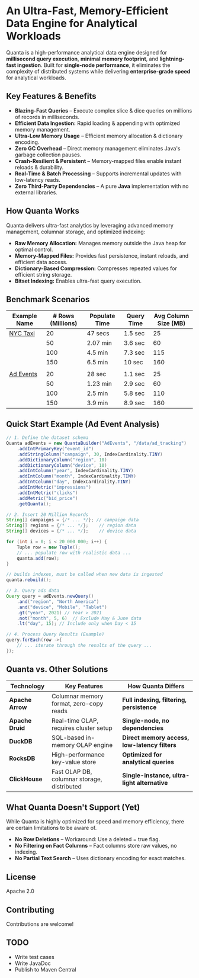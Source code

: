 # An Ultra-Fast, Memory-Efficient Data Engine for Analytical Workloads

Quanta is a high-performance analytical data engine designed for **millisecond query execution**, **minimal memory footprint**, and **lightning-fast ingestion**. Built for **single-node performance**, it eliminates the complexity of distributed systems while delivering **enterprise-grade speed** for analytical workloads.

## Key Features & Benefits

* **Blazing-Fast Queries** – Execute complex slice & dice queries on millions of records in milliseconds.
* **Efficient Data Ingestion:** Rapid loading & appending with optimized memory management.
* **Ultra-Low Memory Usage** – Efficient memory allocation & dictionary encoding.
* **Zero GC Overhead** – Direct memory management eliminates Java's garbage collection pauses.
* **Crash-Resilient & Persistent** – Memory-mapped files enable instant reloads & durability.
* **Real-Time & Batch Processing** – Supports incremental updates with low-latency reads.
* **Zero Third-Party Dependencies** – A pure **Java** implementation with no external libraries.

## How Quanta Works

Quanta delivers ultra-fast analytics by leveraging advanced memory management, columnar storage, and optimized indexing:

* **Raw Memory Allocation:** Manages memory outside the Java heap for optimal control.
* **Memory-Mapped Files:** Provides fast persistence, instant reloads, and efficient data access.
* **Dictionary-Based Compression:** Compresses repeated values for efficient string storage.
* **Bitset Indexing:** Enables ultra-fast query execution.

## Benchmark Scenarios

| Example Name        | # Rows (Millions)       | Populate Time    | Query Time     | Avg Column Size (MB) |
|---------------------|---------------|------------------|----------------|---------------------|
| [NYC Taxi](https://github.com/sagaripte/Quanta/blob/main/src/main/java/com/quanta/examples/NYCTaxiData.java)       | 20    | 47 secs              | 1.5 sec            | 25                 |
|        | 50    | 2.07 min               | 3.6 sec            | 60                 |
|         | 100   | 4.5 min              | 7.3 sec            | 115                 |
|                     | 150  | 6.5 min              | 10 sec            | 160                 |
| | | | | |
| [Ad Events](https://github.com/sagaripte/Quanta/blob/main/src/main/java/com/quanta/examples/AdEvents.java)       | 20    | 28 sec              | 1.1 sec            | 25                 |
|        | 50    | 1.23 min              | 2.9 sec            | 60                 |
|          | 100   | 2.5 min              | 5.8 sec            | 110                 |
|                     | 150   | 3.9 min              | 8.9 sec            | 160                 |

## Quick Start Example (Ad Event Analysis)

```java
// 1. Define the dataset schema
Quanta adEvents = new QuantaBuilder("AdEvents", "/data/ad_tracking")
    .addIntPrimaryKey("event_id")
    .addStringColumn("campaign", 30, IndexCardinality.TINY)
    .addDictionaryColumn("region", 10)
    .addDictionaryColumn("device", 10)
    .addIntColumn("year", IndexCardinality.TINY)
    .addIntColumn("month", IndexCardinality.TINY)
    .addIntColumn("day", IndexCardinality.TINY)
    .addIntMetric("impressions")
    .addIntMetric("clicks")
    .addMetric("bid_price")
    .getQuanta();

// 2. Insert 20 Million Records 
String[] campaigns = {/* ... */}; // campaign data
String[] regions = {/* ... */};    // region data
String[] devices = {/* ... */};    // device data

for (int i = 0; i < 20_000_000; i++) {
    Tuple row = new Tuple();
    // ... populate row with realistic data ...
    quanta.add(row);
}

// builds indexes, must be called when new data is ingested
quanta.rebuild(); 

// 3. Query ads data
Query query = adEvents.newQuery()
    .and("region", "North America")
    .and("device", "Mobile", "Tablet")
    .gt("year", 2021) // Year > 2021
    .not("month", 5, 6)  // Exclude May & June data
    .lt("day", 15); // Include only when Day < 15

// 4. Process Query Results (Example)
query.forEach(row ->{
    // ... iterate through the results of the query ...
});
```

## Quanta vs. Other Solutions

| Technology       | Key Features                                 | How Quanta Differs                        |
|-----------------|---------------------------------------------|--------------------------------------------|
| **Apache Arrow**| Columnar memory format, zero-copy reads     | **Full indexing, filtering, persistence** |
| **Apache Druid**| Real-time OLAP, requires cluster setup      | **Single-node, no dependencies**         |
| **DuckDB**      | SQL-based in-memory OLAP engine            | **Direct memory access, low-latency filters** |
| **RocksDB**     | High-performance key-value store           | **Optimized for analytical queries**      |
| **ClickHouse**  | Fast OLAP DB, columnar storage, distributed | **Single-instance, ultra-light alternative** |


## What Quanta Doesn't Support (Yet)
While Quanta is highly optimized for speed and memory efficiency, there are certain limitations to be aware of.

* **No Row Deletions** – Workaround: Use a deleted = true flag.
* **No Filtering on Fact Columns** – Fact columns store raw values, no indexing.
* **No Partial Text Search** – Uses dictionary encoding for exact matches.

## License

Apache 2.0  

## Contributing

Contributions are welcome!  

## TODO
* Write test cases
* Write JavaDoc
* Publish to Maven Central
